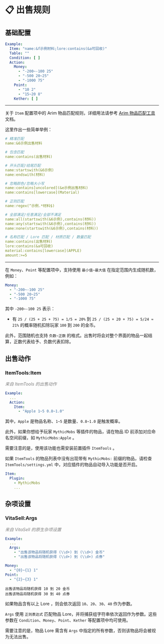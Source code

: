 # 📋 出售规则

## 基础配置

``` yaml
Example:
  Item: "name:&f示例材料;lore:contains(&a可回收)"
  Table: ""
  Condition: [ ]
  Action:
    Money:
      - "-200~-100 25"
      - "-500 20~25"
      - "-1000 75"
    Point:
      - "10 2"
      - "15~20 8"
    Kether: [ ]
```

---

关于 `Item` 配置项中的 Arim
物品匹配规则，详细用法请参考 [Arim 物品匹配工具](https://taboolib.feishu.cn/wiki/SRg4wO9q0iI3kbkdX79cHQRWncb) 文档。

这里作出一些简单举例：

``` yaml
# 精准匹配
name:&6示例出售材料

# 包含匹配
name:contains(出售材料)

# 开头匹配/结尾匹配
name:startswith(&6示例)
name:endswith(材料)

# 忽略颜色/忽略大小写
name:contains[uncolored](&e示例出售材料)
name:contains[lowercase](Material)

# 正则匹配
name:regex(^示例.*材料$)

# 全部满足/任意满足/全部不满足
name:all(startswith(&6示例),contains(材料))
name:any(startswith(&6示例),contains(材料))
name:none(startswith(&6示例),contains(材料))

# 名称匹配 / Lore 匹配 / 材质匹配 / 数量匹配
name:contains(出售材料)
lore:contains(&a可回收)
material:contains[lowercase](APPLE)
amount:>=5
```

---

在 `Money`、`Point` 等配置项中，支持使用 `最小值~最大值` 在指定范围内生成随机数，例如：

``` yaml
Money:
  - "-200~-100 25"
  - "-500 20~25"
  - "-1000 75"
```

其中 `-200~-100 25` 表示：

* 有 `25 / (25 + 25 + 75) = 1/5 = 20%` 到 `25 / (25 + 20 + 75) = 5/24 ≈ 21%` 的概率随机扣除玩家 `100` 到 `200` 的金币。

此外，范围随机也支持 `负数~正数` 的格式。出售时将会对整个界面的物品一起结算，正数代表给予、负数代表扣除。

## 出售动作

### ItemTools:Item

_<font color=gray>来自 ItemTools 的出售动作</font>_

``` yaml
Example:
  ...
  Action:
    Item:
      - "Apple 1~5 0.8~1.0"
```

其中，`Apple` 是物品名称、`1~5` 是数量、`0.8~1.0` 是触发概率。

此外，如果你想给予玩家 `MythicMobs` 等插件的物品，请在物品 ID 前添加对应命名空间前缀，如 `MythicMobs:Apple` 。

需要注意的是，使用该功能也需安装前置插件 `ItemTools` 。

如果 `ItemTools` 的物品列表中没有出现带有 `MythicMobs:` 前缀的物品，请检查 `ItemTools/settings.yml`
中，对应插件的物品自动导入功能是否开启。

``` yaml
Item:
  Plugin:
    - MythicMobs
    ...
```

## 杂项设置

### VitaSell:Args

_<font color=gray>来自 VitaSell 的原生杂项设置</font>_

``` yaml
Example:
  ...
  Args: 
    - "出售该物品将随机获得 (\\d+) 到 (\\d+) 金币"
    - "出售该物品将随机获得 (\\d+) 到 (\\d+) 点券"
```

``` yaml
Money:
  - "{0}~{1} 1"
Point:
  - "{2}~{3} 1"
```

```
出售该物品将随机获得 10 到 20 金币
出售该物品将随机获得 30 到 40 点券
```

如果物品含有以上 Lore ，则会依次返回 `10`、`20`、`30`、`40` 作为参数。

`Args` 使用 `正则表达式` 匹配物品 Lore，并将捕获组字符串依次返回作为参数。这些参数在 `Condition`、`Money`、`Point`、`Kether`
等配置项中均可使用。

需要注意的是，物品 Lore 需含有 `Args` 中指定的所有参数，否则该物品将会被视为无法出售。